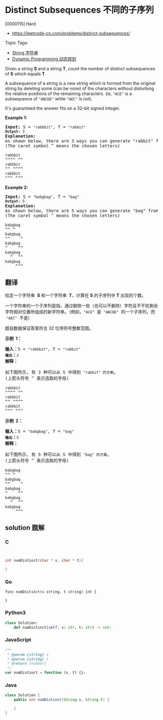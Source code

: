 # Distinct Subsequences 不同的子序列

[0000115] Hard

- https://leetcode-cn.com/problems/distinct-subsequences/

Topic Tags:

- [String 字符串](https://leetcode-cn.com/tag/string/)
- [Dynamic Programming 动态规划](https://leetcode-cn.com/tag/dynamic-programming/)

Given a string **S** and a string **T**, count the number of distinct subsequences of **S** which equals **T**.

A subsequence of a string is a new string which is formed from the original string by deleting some (can be none) of the characters without disturbing the relative positions of the remaining characters. (ie, `"ACE"` is a subsequence of `"ABCDE"` while `"AEC"` is not).

It's guaranteed the answer fits on a 32-bit signed integer.

**Example 1:**

<pre><strong>Input: </strong>S = <code>"rabbbit"</code>, T = <code>"rabbit"
<strong>Output:</strong>&nbsp;3
</code><strong>Explanation:</strong>
As shown below, there are 3 ways you can generate "rabbit" from S.
(The caret symbol ^ means the chosen letters)

<code>rabbbit</code>
^^^^ ^^
<code>rabbbit</code>
^^ ^^^^
<code>rabbbit</code>
^^^ ^^^
</pre>

**Example 2:**

<pre><strong>Input: </strong>S = <code>"babgbag"</code>, T = <code>"bag"
<strong>Output:</strong>&nbsp;5
</code><strong>Explanation:</strong>
As shown below, there are 5 ways you can generate "bag" from S.
(The caret symbol ^ means the chosen letters)

<code>babgbag</code>
^^ ^
<code>babgbag</code>
^^    ^
<code>babgbag</code>
^    ^^
<code>babgbag</code>
  ^  ^^
<code>babgbag</code>
    ^^^
</pre>

## 翻译

给定一个字符串  **S** 和一个字符串  **T**，计算在 **S** 的子序列中 **T** 出现的个数。

一个字符串的一个子序列是指，通过删除一些（也可以不删除）字符且不干扰剩余字符相对位置所组成的新字符串。（例如，`"ACE"`  是  `"ABCDE"`  的一个子序列，而  `"AEC"`  不是）

题目数据保证答案符合 32 位带符号整数范围。

**示例  1：**

<pre><strong>输入：</strong>S = <code>"rabbbit"</code>, T = <code>"rabbit"
<strong>输出</strong></code><strong>：</strong><code>3
</code><strong>解释：
</strong>
如下图所示, 有 3 种可以从 S 中得到 <code>"rabbit" 的方案</code>。
(上箭头符号 ^ 表示选取的字母)

<code>rabbbit</code>
^^^^ ^^
<code>rabbbit</code>
^^ ^^^^
<code>rabbbit</code>
^^^ ^^^
</pre>

**示例  2：**

<pre><strong>输入：</strong>S = <code>"babgbag"</code>, T = <code>"bag"
<strong>输出</strong></code><strong>：</strong><code>5
</code><strong>解释：
</strong>
如下图所示, 有 5 种可以从 S 中得到 <code>"bag" 的方案</code>。 
(上箭头符号 ^ 表示选取的字母)

<code>babgbag</code>
^^ ^
<code>babgbag</code>
^^    ^
<code>babgbag</code>
^    ^^
<code>babgbag</code>
  ^  ^^
<code>babgbag</code>
    ^^^</pre>

## solution 题解

### C

```c


int numDistinct(char * s, char * t){

}


```

### Go

```golang
func numDistinct(s string, t string) int {

}
```

### Python3

```python
class Solution:
    def numDistinct(self, s: str, t: str) -> int:

```

### JavaScript

```javascript
/**
 * @param {string} s
 * @param {string} t
 * @return {number}
 */
var numDistinct = function (s, t) {};
```

### Java

```java
class Solution {
    public int numDistinct(String s, String t) {

    }
}
```
